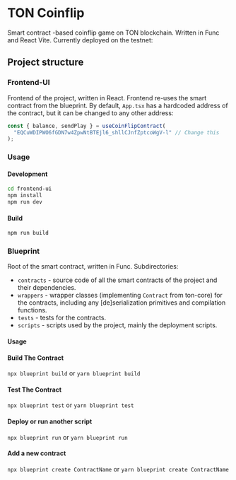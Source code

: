 # TON Coinflip

Smart contract -based coinflip game on TON blockchain. Written in Func and React Vite. Currently deployed on the testnet:

## Project structure

### Frontend-UI

Frontend of the project, written in React. Frontend re-uses the smart contract from the blueprint. By default, `App.tsx` has a hardcoded address of the contract, but it can be changed to any other address:

```ts
const { balance, sendPlay } = useCoinFlipContract(
  "EQCuWDIPWO6fGDN7w4ZpwNtBTEjl6_shllCJnfZptcoWgV-l" // Change this
);
```

### Usage

#### Development

```bash
cd frontend-ui
npm install
npm run dev
```

#### Build

```bash
npm run build
```

### Blueprint

Root of the smart contract, written in Func. Subdirectories:

- `contracts` - source code of all the smart contracts of the project and their dependencies.
- `wrappers` - wrapper classes (implementing `Contract` from ton-core) for the contracts, including any [de]serialization primitives and compilation functions.
- `tests` - tests for the contracts.
- `scripts` - scripts used by the project, mainly the deployment scripts.

#### Usage

#### Build The Contract

`npx blueprint build` or `yarn blueprint build`

#### Test The Contract

`npx blueprint test` or `yarn blueprint test`

#### Deploy or run another script

`npx blueprint run` or `yarn blueprint run`

#### Add a new contract

`npx blueprint create ContractName` or `yarn blueprint create ContractName`
